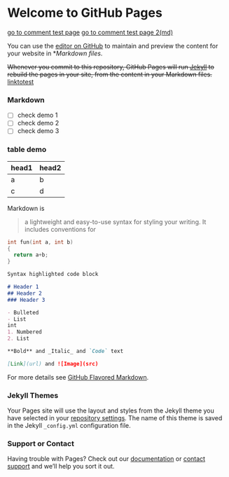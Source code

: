 # Welcome to GitHub Pages

[go to comment test page](./test)
[go to comment test page 2(md)](./test2)

You can use the [editor on GitHub](https://github.com/jqhgit/jqhgit.github.io/edit/master/index.md) to maintain and preview the content for your website in **Markdown* *files*.

~~Whenever you commit to this repository, GitHub Pages will run [Jekyll](https://jekyllrb.com/) to rebuild the pages in your site, from the content in your Markdown files.~~
[linktotest](./test.md)
### Markdown

- [ ] check demo 1
- [ ] check demo 2
- [ ] check demo 3

### table demo

head1 | head2
------|------
  a   |   b  
  c   |   d

Markdown is
>a lightweight and easy-to-use syntax for styling your writing. It includes conventions for

```c++
int fun(int a, int b)
{
  return a+b;
}
```

```markdown
Syntax highlighted code block

# Header 1
## Header 2
### Header 3

- Bulleted
- List
int
1. Numbered
2. List

**Bold** and _Italic_ and `Code` text

[Link](url) and ![Image](src)
```

For more details see [GitHub Flavored Markdown](https://guides.github.com/features/mastering-markdown/).

### Jekyll Themes

Your Pages site will use the layout and styles from the Jekyll theme you have selected in your [repository settings](https://github.com/jqhgit/jqhgit.github.io/settings). The name of this theme is saved in the Jekyll `_config.yml` configuration file.

### Support or Contact

Having trouble with Pages? Check out our [documentation](https://help.github.com/categories/github-pages-basics/) or [contact support](https://github.com/contact) and we’ll help you sort it out.


